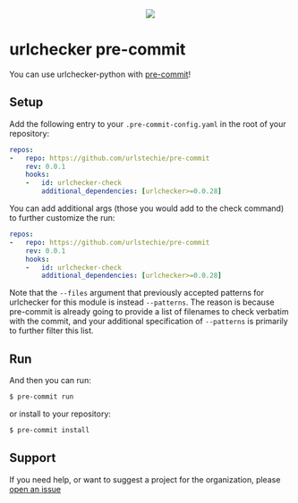 <div style="text-align:center"><img src="https://raw.githubusercontent.com/urlstechie/urlchecker-python/master/docs/urlstechie.png"/></div>

# urlchecker pre-commit

You can use urlchecker-python with [pre-commit](https://pre-commit.com/)!

## Setup

Add the following entry to your `.pre-commit-config.yaml` in the root of
your repository:

```yaml
repos:
-   repo: https://github.com/urlstechie/pre-commit
    rev: 0.0.1
    hooks:
    -   id: urlchecker-check
        additional_dependencies: [urlchecker>=0.0.28]
```

You can add additional args (those you would add to the check command) to further
customize the run:


```yaml
repos:
-   repo: https://github.com/urlstechie/pre-commit
    rev: 0.0.1
    hooks:
    -   id: urlchecker-check
        additional_dependencies: [urlchecker>=0.0.28]
```

Note that the `--files` argument that previously accepted patterns for urlchecker
for this module is instead `--patterns`. The reason is because pre-commit is already
going to provide a list of filenames to check verbatim with the commit, and your
additional specification of `--patterns` is primarily to further filter this list.

## Run

And then you can run:

```bash
$ pre-commit run
```

or install to your repository:

```bash
$ pre-commit install
```

## Support

If you need help, or want to suggest a project for the organization,
please [open an issue](https://github.com/urlstechie/pre-commit)

